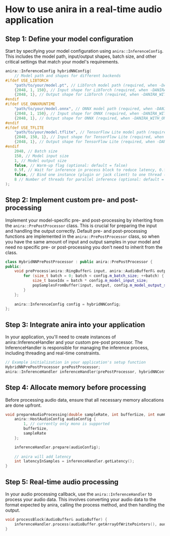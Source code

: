 # How to use anira in a real-time audio application

## Step 1: Define your model configuration

Start by specifying your model configuration using ```anira::InferenceConfig```. This includes the model path, input/output shapes, batch size, and other critical settings that match your model's requirements.

```cpp
anira::InferenceConfig hybridNNConfig(
    // Model path and shapes for different backends
#ifdef USE_LIBTORCH
    "path/to/your/model.pt", // LibTorch model path (required, when -DANIRA_WITH_LIBTORCH=ON)
    {2048, 1, 150}, // Input shape for LibTorch (required, when -DANIRA_WITH_LIBTORCH=ON)
    {2048, 1}, // Output shape for LibTorch (required, when -DANIRA_WITH_LIBTORCH=ON)
#endif
#ifdef USE_ONNXRUNTIME
    "path/to/your/model.onnx", // ONNX model path (required, when -DANIRA_WITH_ONNX=ON)
    {2048, 1, 150}, // Input shape for ONNX (required, when -DANIRA_WITH_ONNX=ON)
    {2048, 1}, // Output shape for ONNX (required, when -DANIRA_WITH_ONNX=ON)
#endif
#ifdef USE_TFLITE
    "path/to/your/model.tflite", // TensorFlow Lite model path (required, when -DANIRA_WITH_TFLITE=ON)
    {2048, 150, 1}, // Input shape for TensorFlow Lite (required, when -DANIRA_WITH_TFLITE=ON)
    {2048, 1}, // Output shape for TensorFlow Lite (required, when -DANIRA_WITH_TFLITE=ON)
#endif
    2048, // Batch size
    150, // Model input size
    1, // Model output size
    false, // Warm-up flag (optional: default = false)
    0.5f, // Wait for inference in process block to reduce latency, 0.f is no waiting and 0.5f is wait for half a buffertime. Example buffer size 512 and sample rate 48000 Hz, a value of 0.5f = 5.33 ms (optional: default = 0.5f)
    false, // Bind one instance (plugin or jack client) to one thread (optional: default = false), this needs to be set to true if you use a stateful model 
    8 // Number of threads for parallel inference (optional: default = ((int) std::thread::hardware_concurrency() - 1 > 0) ? (int) std::thread::hardware_concurrency() - 1 : 1)), when bind_session_to_thread is true, this value is ignored and for every new instance a new thread is created
);
```

## Step 2: Implement custom pre- and post-processing

Implement your model-specific pre- and post-processing by inheriting from the ```anira::PrePostProcessor``` class. This is crucial for preparing the input and handling the output correctly. Default pre- and post-processing functions are implemented in the ```anira::PrePostProcessor``` class, so when you have the same amount of input and output samples in your model and need no specific pre- or post-processing you don't need to inherit from the class.

```cpp
class HybridNNPrePostProcessor : public anira::PrePostProcessor {
public:
    void preProcess(anira::RingBuffer& input, anira::AudioBufferF& output, [[maybe_unused]] anira::InferenceBackend currentInferenceBackend) override {
        for (size_t batch = 0; batch < config.m_batch_size; ++batch) {
            size_t baseIdx = batch * config.m_model_input_size;
            popSamplesFromBuffer(input, output, config.m_model_output_size, config.m_model_input_size-config.m_model_output_size, baseIdx);
        }
    };
    
    anira::InferenceConfig config = hybridNNConfig;
};

```

## Step 3: Integrate anira into your application

In your application, you'll need to create instances of anira::InferenceHandler and your custom pre-post processor. The InferenceHandler is responsible for managing the inference process, including threading and real-time constraints.

```cpp
// Example initialization in your application's setup function
HybridNNPrePostProcessor prePostProcessor;
anira::InferenceHandler inferenceHandler(prePostProcessor, hybridNNConfig);
```

## Step 4: Allocate memory before processing

Before processing audio data, ensure that all necessary memory allocations are done upfront. 

```cpp
void prepareAudioProcessing(double sampleRate, int bufferSize, int numChannels) {
    anira::HostAudioConfig audioConfig {
        1, // currently only mono is supported
        bufferSize,
        sampleRate
    };

    inferenceHandler.prepare(audioConfig);
    
    // anira will add latency  
    int latencyInSamples = inferenceHandler.getLatency();
}
```

## Step 5: Real-time audio processing

In your audio processing callback, use the ```anira::InferenceHandler``` to process your audio data. This involves converting your audio data to the format expected by anira, calling the process method, and then handling the output.

```cpp
void processBlock(AudioBuffer& audioBuffer) {
    inferenceHandler.process(audioBuffer.getArrayOfWritePointers(), audioBuffer.getNumSamples());
}
```
